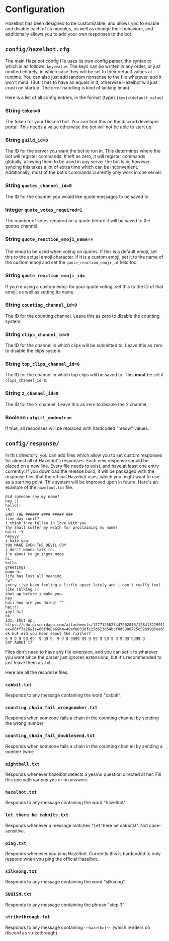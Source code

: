 # Configuration
Hazelbot has been designed to be customizable, and allows you to enable and disable each of its modules, as well as change their behaviour, and additionally allows you to add your own responses to the bot.

## `config/hazelbot.cfg`
The main Hazelbot config file uses its own config parser, the syntax to which is as follows: `key=value`. The keys can be written in any order, or just omitted entirely, in which case they will be set to their default values at runtime. You can also just add random nonsense to the file wherever, and it won't mind. (But it has to have an equals in it, otherwise Hazelbot will just crash on startup. The error handling is kind of lacking lmao)

Here is a list of all config entries, in the format {type} `{key}={default_value}`

### String `token=0`
The token for your Discord bot. You can find this on the discord developer portal. This needs a value otherwise the bot will not be able to start up.

### String `guild_id=0`
The ID for the server you want the bot to run in. This determines where the bot will register commands. If left as zero, it will register commands globally, allowing them to be used in any server the bot is in, *however*, syncing this takes a lot of extra time which can be inconvenient. Additionally, most of the bot's commands currently only work in one server.

### String `quotes_channel_id=0`
The ID for the channel you would like quote messages to be saved to.

### Integer `quote_votes_required=1`
The number of votes required on a quote before it will be saved to the quotes channel

### String `quote_reaction_emoji_name=⭐`
The emoji to be used when voting on quotes. If this is a default emoji, set this to the actual emoji character. If it is a custom emoji, set it to the name of the custom emoji and set the `quote_reaction_emoji_id` field too.

### String `quote_reaction_emoji_id=`
If you're using a custom emoji for your quote voting, set this to the ID of that emoji, as well as setting its name.

### String `counting_channel_id=0`
The ID for the counting channel. Leave this as zero to disable the counting system.

### String `clips_channel_id=0`
The ID for the channel in which clips will be submitted to. Leave this as zero to disable the clips system.

### String `top_clips_channel_id=0`
The ID for the channel in which top clips will be saved to. This **must** be set if `clips_channel_id` is.

### String `2_channel_id=0`
The ID for the 2 channel. Leave this as zero to disable the 2 channel.

### Boolean `catgirl_mode=true`
If true, all responses will be replaced with hardcoded "meow" values.

## `config/response/`
In this directory, you can add files which allow you to set custom responses for almost all of Hazelbot's responses. Each new response should be placed on a new line. Every file needs to exist, and have at least one entry currently. If you download the release build, it will be packaged with the response files that the official Hazelbot uses, which you might want to use as a starting point. This system will be improved upon in future. Here's an example of the `hazelbot.txt` file.

```
did someone say my name?
hey ;]
hello!!
:3
SHUT THE ###### #### ##### ###
fine day innit?
i think i've fallen in love with you
thy shall suffer my wrath for proclaiming my name!
haiii :3
heyyyy
i hate you.
YOU MAKE EVEN THE DEVIL CRY
i don't wanna talk rn..
i'm about to go s*gma mode
hi.
hello
greetings
waow hi
life has lost all meaning
^w^
sorry i've been feeling a little upset lately and i don't really feel like talking :(
shut up before i make you.
hey
haii how are you doing! ^^
hai!!!
yay! hi!
ok.
idc. shut up.
https://cdn.discordapp.com/attachments/1277125825447202816/1284132299150987274/IMG_9972.jpg?ex=66ff3a26&is=66fde8a6&hm=49af80338fc25d623d54bcf8d5980725c5269995ea65824656130fe88653937c&
ok but did you hear about the rizzler?
g g g g gg gg  g gg g  g g g gggg gg g gg g gg g g g gg gggg g
CRY ABOUT IT
```

Files don't need to have any file extension, and you can set it to whatever you want since the parser just ignores extensions, but it's recommended to just leave them as .txt.

Here are all the response files:

### `cabbit.txt`
Responds to any message containing the word "cabbit".

### `counting_chain_fail_wrongnumber.txt`
Responds when someone fails a chain in the counting channel by sending the wrong number

### `counting_chain_fail_doublesend.txt`
Responds when someone fails a chain in the counting channel by sending a number twice

### `eightball.txt`
Responds whenever hazelbot detects a yes/no question directed at her. Fill this one with various yes or no answers

### `hazelbot.txt`
Responds to any message containing the word "hazelbot".

### `let there be cabbits.txt`
Responds whenever a message matches "Let there be cabbits!". Not case-sensitive.

### `ping.txt`
Responds whenever you ping Hazelbot. Currently this is hardcoded to only respond when you ping the official Hazelbot.

### `silksong.txt`
Responds to any message containing the word "silksong"

### `SQUISH.txt`
Responds to any message containing the phrase "step 3"

### `strikethrough.txt`
Responds to any message containing `~~hazelbot~~` (which renders on discord as strikethrough)

